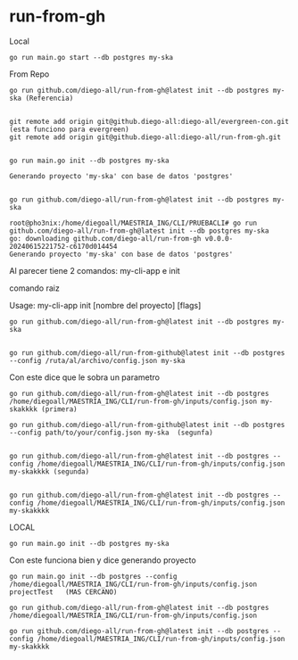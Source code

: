 # run-from-gh

Local

    go run main.go start --db postgres my-ska

From Repo

    go run github.com/diego-all/run-from-gh@latest init --db postgres my-ska (Referencia)


    git remote add origin git@github.diego-all:diego-all/evergreen-con.git  (esta funciono para evergreen)
    git remote add origin git@github.diego-all:diego-all/run-from-gh.git


    go run main.go init --db postgres my-ska

    Generando proyecto 'my-ska' con base de datos 'postgres'


    go run github.com/diego-all/run-from-gh@latest init --db postgres my-ska

    root@pho3nix:/home/diegoall/MAESTRIA_ING/CLI/PRUEBACLI# go run github.com/diego-all/run-from-gh@latest init --db postgres my-ska
    go: downloading github.com/diego-all/run-from-gh v0.0.0-20240615221752-c6170d014454
    Generando proyecto 'my-ska' con base de datos 'postgres'


Al parecer tiene 2 comandos: my-cli-app e init

comando raiz


Usage:
  my-cli-app init [nombre del proyecto] [flags]


    go run github.com/diego-all/run-from-gh@latest init --db postgres my-ska


    go run github.com/diego-all/run-from-github@latest init --db postgres --config /ruta/al/archivo/config.json my-ska


Con este dice que le sobra un parametro

    go run github.com/diego-all/run-from-gh@latest init --db postgres /home/diegoall/MAESTRIA_ING/CLI/run-from-gh/inputs/config.json my-skakkkk (primera)
    
    go run github.com/diego-all/run-from-github@latest init --db postgres --config path/to/your/config.json my-ska  (segunfa)


    go run github.com/diego-all/run-from-gh@latest init --db postgres --config /home/diegoall/MAESTRIA_ING/CLI/run-from-gh/inputs/config.json my-skakkkk (segunda)


    go run github.com/diego-all/run-from-gh@latest init --db postgres --config /home/diegoall/MAESTRIA_ING/CLI/run-from-gh/inputs/config.json my-skakkkk


LOCAL

    go run main.go init --db postgres my-ska





Con este funciona bien y dice generando proyecto

    go run main.go init --db postgres --config /home/diegoall/MAESTRIA_ING/CLI/run-from-gh/inputs/config.json projectTest   (MAS CERCANO)

    go run github.com/diego-all/run-from-gh@latest init --db postgres /home/diegoall/MAESTRIA_ING/CLI/run-from-gh/inputs/config.json

    go run github.com/diego-all/run-from-gh@latest init --db postgres --config /home/diegoall/MAESTRIA_ING/CLI/run-from-gh/inputs/config.json my-skakkkk
